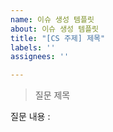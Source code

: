 ```yaml
---
name: 이슈 생성 템플릿
about: 이슈 생성 템플릿
title: "[CS 주제] 제목"
labels: ''
assignees: ''

---
```


> 질문 제목

질문 내용
:
